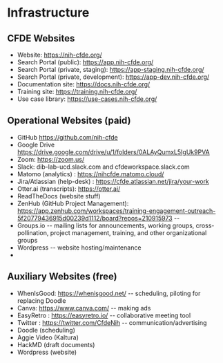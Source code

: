 # Infrastructure

## CFDE Websites 

- Website: https://nih-cfde.org/
- Search Portal (public): https://app.nih-cfde.org/
- Search Portal (private, staging): https://app-staging.nih-cfde.org/ 
- Search Portal (private, development): https://app-dev.nih-cfde.org/ 
- Documentation site: https://docs.nih-cfde.org/ 
- Training site: https://training.nih-cfde.org/ 
- Use case library: https://use-cases.nih-cfde.org/ 

## Operational Websites (paid)

- GitHub https://github.com/nih-cfde
- Google Drive https://drive.google.com/drive/u/1/folders/0ALAyQumxL5IgUk9PVA
- Zoom: https://zoom.us/
- Slack: dib-lab-ucd.slack.com and cfdeworkspace.slack.com
- Matomo (analytics) : https://nihcfde.matomo.cloud/
- Jira/Atlassian (help-desk) : https://cfde.atlassian.net/jira/your-work
- Otter.ai (transcripts): https://otter.ai/
- ReadTheDocs (website stuff)
- ZenHub (GitHub Project Management): https://app.zenhub.com/workspaces/training-engagement-outreach-5f20779436915d00239d1112/board?repos=210915973 -- 
- Groups.io -- mailing lists for announcements, working groups, cross-pollination, project management, training, and other organizational groups
- Wordpress -- website hosting/maintenance
-
## Auxiliary Websites (free)
- WhenIsGood: https://whenisgood.net/ -- scheduling, piloting for replacing Doodle
- Canva: https://www.canva.com/ -- making ads
- EasyRetro : https://easyretro.io/ -- collaborative meeting tool
- Twitter : https://twitter.com/CfdeNih -- communication/advertising
- Doodle (scheduling)
- Aggie Video (Kaltura)
- HackMD (draft documents)
- Wordpress (website)
